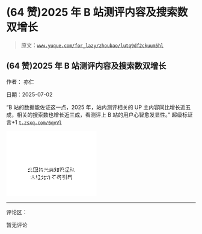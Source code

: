 # (64 赞)2025 年 B 站测评内容及搜索数双增长

> 原文：[`www.yuque.com/for_lazy/zhoubao/lutq9df2ckuum5hl`](https://www.yuque.com/for_lazy/zhoubao/lutq9df2ckuum5hl)

## (64 赞)2025 年 B 站测评内容及搜索数双增长

作者： 亦仁

日期：2025-07-02

“B 站的数据能佐证这一点，2025 年，站内测评相关的 UP 主内容同比增长近五成，相关的搜索数也增长近三成，看测评上 B 站的用户心智愈发显性。” 超级标证言+1 [`t.zsxq.com/6qvVl`](https://t.zsxq.com/6qvVl)

![](img/a1cf9d3e1c50ce518b1ce587e9e290a4.png "None")

* * *

评论区：

暂无评论